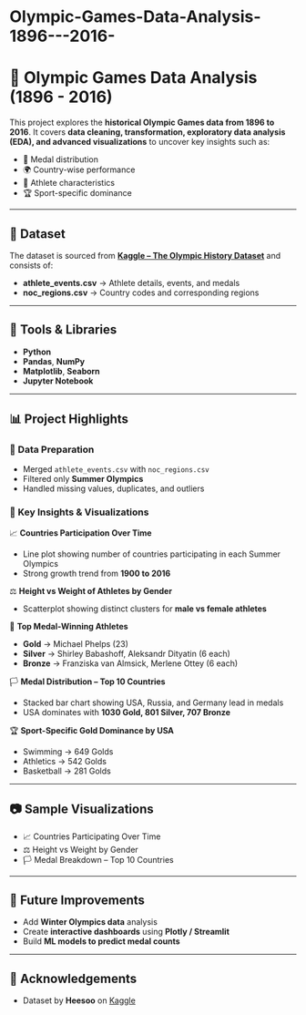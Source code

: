 # Olympic-Games-Data-Analysis-1896---2016-
# 🏅 Olympic Games Data Analysis (1896 - 2016)

This project explores the **historical Olympic Games data from 1896 to 2016**. It covers **data cleaning, transformation, exploratory data analysis (EDA), and advanced visualizations** to uncover key insights such as:

- 🥇 Medal distribution  
- 🌍 Country-wise performance  
- 🏃 Athlete characteristics  
- 🏆 Sport-specific dominance  

---

## 📂 Dataset

The dataset is sourced from **[Kaggle – The Olympic History Dataset](https://www.kaggle.com/heesoo37/120-years-of-olympic-history-athletes-and-results)** and consists of:

- **athlete_events.csv** → Athlete details, events, and medals  
- **noc_regions.csv** → Country codes and corresponding regions  

---

## 🔧 Tools & Libraries

- **Python**  
- **Pandas**, **NumPy**  
- **Matplotlib**, **Seaborn**  
- **Jupyter Notebook**  

---

## 📊 Project Highlights

### 🔹 Data Preparation
- Merged `athlete_events.csv` with `noc_regions.csv`  
- Filtered only **Summer Olympics**  
- Handled missing values, duplicates, and outliers  

### 🔹 Key Insights & Visualizations

📈 **Countries Participation Over Time**  
- Line plot showing number of countries participating in each Summer Olympics  
- Strong growth trend from **1900 to 2016**  

⚖️ **Height vs Weight of Athletes by Gender**  
- Scatterplot showing distinct clusters for **male vs female athletes**  

🥇 **Top Medal-Winning Athletes**  
- **Gold** → Michael Phelps (23)  
- **Silver** → Shirley Babashoff, Aleksandr Dityatin (6 each)  
- **Bronze** → Franziska van Almsick, Merlene Ottey (6 each)  

🏳️ **Medal Distribution – Top 10 Countries**  
- Stacked bar chart showing USA, Russia, and Germany lead in medals  
- USA dominates with **1030 Gold, 801 Silver, 707 Bronze**  

🏆 **Sport-Specific Gold Dominance by USA**  
- Swimming → 649 Golds  
- Athletics → 542 Golds  
- Basketball → 281 Golds  

---

## 📷 Sample Visualizations

- 📈 Countries Participating Over Time  
- ⚖️ Height vs Weight by Gender  
- 🏳️ Medal Breakdown – Top 10 Countries  

---

## 🚀 Future Improvements

- Add **Winter Olympics data** analysis  
- Create **interactive dashboards** using **Plotly / Streamlit**  
- Build **ML models to predict medal counts**  

---

## 🤝 Acknowledgements

- Dataset by **Heesoo** on [Kaggle](https://www.kaggle.com/heesoo37/120-years-of-olympic-history-athletes-and-results)  

